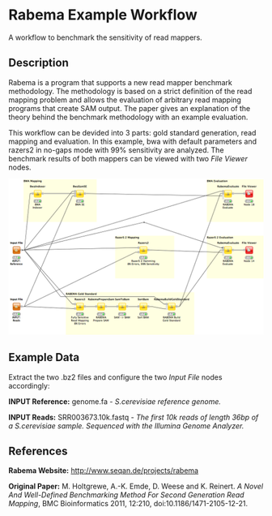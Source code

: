 Rabema Example Workflow
=======================

A workflow to benchmark the sensitivity of read mappers.

Description
-----------

Rabema is a program that supports a new read mapper benchmark methodology. The methodology is based on a strict definition of the read mapping problem and allows the evaluation of arbitrary read mapping programs that create SAM output.
The paper gives an explanation of the theory behind the benchmark methodology with an example evaluation.

This workflow can be devided into 3 parts: gold standard generation, read mapping and evaluation. In this example, bwa with default parameters and razers2 in no-gaps mode with 99% sensitivity are analyzed. The benchmark results of both mappers can be viewed with two *File Viewer* nodes.

![alt tag](rabema_example_screenshot.png)


Example Data
------------

Extract the two .bz2 files and configure the two *Input File* nodes accordingly:

**INPUT Reference:**
    genome.fa *- S.cerevisiae reference genome.*

**INPUT Reads:**
    SRR003673.10k.fastq *- The first 10k reads of length 36bp of a S.cerevisiae sample. Sequenced with the Illumina Genome Analyzer.*


References
----------

**Rabema Website:**
  http://www.seqan.de/projects/rabema

**Original Paper:**
  M. Holtgrewe, A.-K. Emde, D. Weese and K. Reinert. *A Novel And Well-Defined Benchmarking Method For Second Generation Read Mapping*, BMC Bioinformatics 2011, 12:210, doi:10.1186/1471-2105-12-21.

